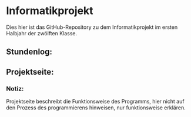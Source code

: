 # Informatikprojekt
Dies hier ist das GitHub-Repository zu dem Informatikprojekt im ersten Halbjahr der zwölften Klasse.


## Stundenlog:


## Projektseite:

### Notiz:
Projektseite beschreibt die Funktionsweise des Programms, hier nicht auf den Prozess des programmierens hinweisen, nur funktionsweise erklären.
